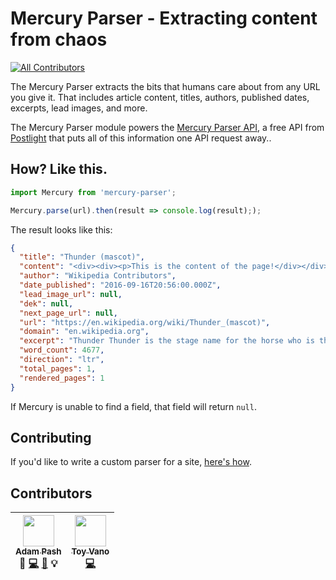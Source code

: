 # Mercury Parser - Extracting content from chaos
[![All Contributors](https://img.shields.io/badge/all_contributors-2-orange.svg?style=flat-square)](#contributors)

The Mercury Parser extracts the bits that humans care about from any URL you give it. That includes article content, titles, authors, published dates, excerpts, lead images, and more.

The Mercury Parser module powers the [Mercury Parser API](#tk), a free API from [Postlight](https://www.postlight.com/) that puts all of this information one API request away..

## How? Like this.

```javascript
import Mercury from 'mercury-parser';

Mercury.parse(url).then(result => console.log(result););
```

The result looks like this:

```json
{
  "title": "Thunder (mascot)",
  "content": "<div><div><p>This is the content of the page!</div></div>",
  "author": "Wikipedia Contributors",
  "date_published": "2016-09-16T20:56:00.000Z",
  "lead_image_url": null,
  "dek": null,
  "next_page_url": null,
  "url": "https://en.wikipedia.org/wiki/Thunder_(mascot)",
  "domain": "en.wikipedia.org",
  "excerpt": "Thunder Thunder is the stage name for the horse who is the official live animal mascot for the Denver Broncos",
  "word_count": 4677,
  "direction": "ltr",
  "total_pages": 1,
  "rendered_pages": 1
}
```

If Mercury is unable to find a field, that field will return `null`.

## Contributing

If you'd like to write a custom parser for a site, [here's how](src/extractors/custom/README.md).

## Contributors

<!-- ALL-CONTRIBUTORS-LIST:START - Do not remove or modify this section -->
| [<img src="https://avatars.githubusercontent.com/u/64131?v=3" width="50px;"/><br /><sub>Adam Pash</sub>](http://adampash.com)<br />📝 [💻](https://github.com/postlight/readability-parser/commits?author=adampash) [📖](https://github.com/postlight/readability-parser/commits?author=adampash) 💡 | [<img src="https://avatars.githubusercontent.com/u/19412836?v=3" width="50px;"/><br /><sub>Toy Vano</sub>](https://github.com/spiffytoy)<br />[💻](https://github.com/postlight/readability-parser/commits?author=spiffytoy) |
| :---: | :---: |
<!-- ALL-CONTRIBUTORS-LIST:END -->
